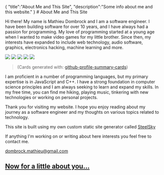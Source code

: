 <steelsky>
{
  "title":"About Me and This Site",
  "description":"Some info about me and this website."
}
</steelsky>
# About Me and This Site

Hi there! My name is Mathieu Dombrock and I am a software engineer. I have been building software for over 10 years, and I have always had a passion for programming. My love of programming started at a young age when I wanted to make video games for my little brother. Since then, my interests have expanded to include web technology, audio software, graphics, electronics hacking, machine learning and more.

![](http://github-profile-summary-cards.vercel.app/api/cards/profile-details?username=matdombrock&theme=zenburn)
![](http://github-profile-summary-cards.vercel.app/api/cards/repos-per-language?username=matdombrock&theme=zenburn)
![](http://github-profile-summary-cards.vercel.app/api/cards/most-commit-language?username=matdombrock&theme=zenburn)
![](http://github-profile-summary-cards.vercel.app/api/cards/stats?username=matdombrock&theme=zenburn)
![](http://github-profile-summary-cards.vercel.app/api/cards/productive-time?username=matdombrock&theme=zenburn&utcOffset=8)

> (Cards generated with: [github-profile-summary-cards](https://github.com/vn7n24fzkq/github-profile-summary-cards))

I am proficient in a number of programming languages, but my primary expertise is in JavaScript and C++. I have a strong foundation in computer science principles and I am always seeking to learn and expand my skills. In my free time, you can find me hiking, playing music, tinkering with new technologies or working on personal projects.

Thank you for visiting my website. I hope you enjoy reading about my journey as a software engineer and my thoughts on various topics related to technology.

This site is built using my own custom static site generator called [SteelSky](https://github.com/matdombrock/SteelSky)

If anything I'm working on or writing about here interests you feel free to contact me. 

[dombrock.mathieu@gmail.com](mailto:dombrock.mathieu@gmail.com)

## [Now for a little about you...](/about-you.html)